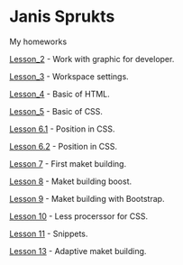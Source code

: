 # Janis Sprukts
My homeworks

[Lesson_2](janissweb.github.io/lesson_2/img/ "")     - Work with graphic for developer.

[Lesson_3](janissweb.github.io/lesson_3/img/ "")     - Workspace settings.

[Lesson_4](https://janissweb.github.io/Lesson_4/ "")     - Basic of HTML.

[Lesson_5](https://janissweb.github.io/Lesson_5/ "")     - Basic of CSS.

[Lesson 6.1](https://janissweb.github.io/Lesson_6.1/ "") - Position in CSS.

[Lesson 6.2](https://janissweb.github.io/Lesson_6.2/ "") - Position in CSS.

[Lesson 7](https://janissweb.github.io/Lesson_7/ "") - First maket building.

[Lesson 8](https://janissweb.github.io/Lesson_8/ "") - Maket building boost.

[Lesson 9](https://janissweb.github.io/lesson_9/ "") - Maket building with Bootstrap.

[Lesson 10](https://janissweb.github.io/lesson_10/ "") - Less procerssor for CSS.

[Lesson 11](https://janissweb.github.io/lesson_11/ "") - Snippets.

[Lesson 13](https://janissweb.github.io/lesson_13/ "") - Adaptive maket building.

